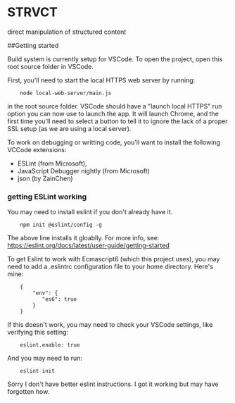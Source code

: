 # STRVCT
direct manipulation of structured content


##Getting started

Build system is currently setup for VSCode. To open the project, open this root source folder in VSCode.

First, you'll need to start the local HTTPS web server by running:

		node local-web-server/main.js
 	 
 in the root source folder. VSCode should have a "launch local HTTPS" run option you can now use to launch the app. It will launch Chrome, and the first time you'll need to select a button to tell it to ignore the lack of a proper SSL setup (as we are using a local server).
 
 To work on debugging or writting code, you'll want to install the following VCCode extensions:
 
 - ESLint (from Microsoft), 
 - JavaScript Debugger nightly (from Microsoft)
 - json (by ZainChen)
 
 ### getting ESLint working
 
 You may need to install eslint if you don't already have it.
 
 		npm init @eslint/config -g
 		
 The above line installs it gloablly. For more info, see: https://eslint.org/docs/latest/user-guide/getting-started
 
 To get Eslint to work with Ecmascript6 (which this project uses), you may need to add a .eslintrc configuration file to your home directory. Here's mine:
 
 		{
		    "env": {
 		       "es6": true
		    }
		}

If this doesn't work, you may need to check your VSCode settings, like verifying this setting:

		eslint.enable: true
		
And you may need to run:
		
		eslint init
		
Sorry I don't have better eslint instructions. I got it working but may have forgotten how.

	
 
 


